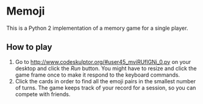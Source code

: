 # Memoji
This is a Python 2 implementation of a memory game for a single player.

## How to play
1. Go to http://www.codeskulptor.org/#user45_mviRUflGNi_0.py on your desktop and click the _Run_ button. You might have to resize and click the game frame once to make it respond to the keyboard commands.
2. Click the cards in order to find all the emoji pairs in the smallest number of turns. The game keeps track of your record for a session, so you can compete with friends. 
